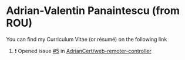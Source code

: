 # Adrian-Valentin Panaintescu (from ROU)

You can find my Curriculum Vitae (or résumé) on the following link

<!--START_SECTION:activity-->
1. ❗ Opened issue [#5](https://github.com/AdrianCert/web-remoter-controller/issues/5) in [AdrianCert/web-remoter-controller](https://github.com/AdrianCert/web-remoter-controller)
<!--END_SECTION:activity-->
